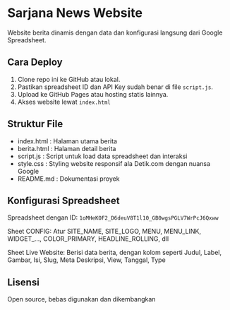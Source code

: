 # Sarjana News Website

Website berita dinamis dengan data dan konfigurasi langsung dari Google Spreadsheet.

## Cara Deploy
1. Clone repo ini ke GitHub atau lokal.
2. Pastikan spreadsheet ID dan API Key sudah benar di file `script.js`.
3. Upload ke GitHub Pages atau hosting statis lainnya.
4. Akses website lewat `index.html`

## Struktur File
- index.html : Halaman utama berita
- berita.html : Halaman detail berita
- script.js : Script untuk load data spreadsheet dan interaksi
- style.css : Styling website responsif ala Detik.com dengan nuansa Google
- README.md : Dokumentasi proyek

## Konfigurasi Spreadsheet
Spreadsheet dengan ID: `1oMHeKOF2_D6deuV8T1l10_GB0wgsPGLV7WrPcJ6Qxww`

Sheet CONFIG: Atur SITE_NAME, SITE_LOGO, MENU, MENU_LINK, WIDGET_..., COLOR_PRIMARY, HEADLINE_ROLLING, dll

Sheet Live Website: Berisi data berita, dengan kolom seperti Judul, Label, Gambar, Isi, Slug, Meta Deskripsi, View, Tanggal, Type

## Lisensi
Open source, bebas digunakan dan dikembangkan